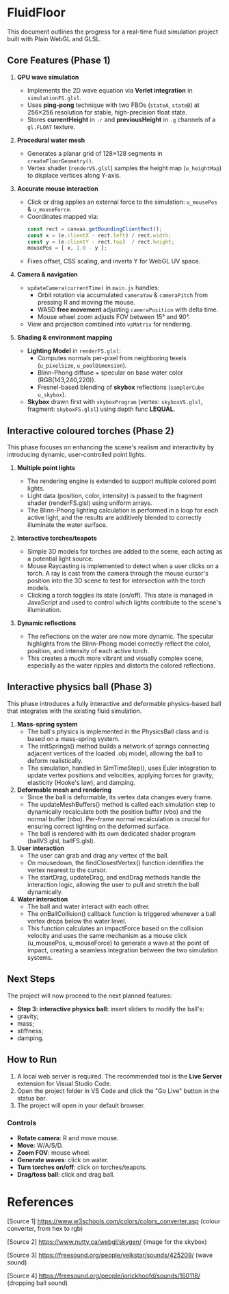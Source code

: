 # FluidFloor

This document outlines the progress for a real-time fluid simulation project built with Plain WebGL and GLSL. 



## Core Features (Phase 1)

1. **GPU wave simulation**
   - Implements the 2D wave equation via **Verlet integration** in `simulationFS.glsl`.
   - Uses **ping-pong** technique with two FBOs (`stateA`, `stateB`) at 256×256 resolution for stable, high-precision float state.
   - Stores **currentHeight** in `.r` and **previousHeight** in `.g` channels of a `gl.FLOAT` texture.

2. **Procedural water mesh**
   - Generates a planar grid of 128×128 segments in `createFloorGeometry()`. 
   - Vertex shader (`renderVS.glsl`) samples the height map (`u_heightMap`) to displace vertices along Y-axis.

3. **Accurate mouse interaction**
   - Click or drag applies an external force to the simulation: `u_mousePos` & `u_mouseForce`.
   - Coordinates mapped via:
     ```js
     const rect = canvas.getBoundingClientRect();
     const x = (e.clientX - rect.left) / rect.width;
     const y = (e.clientY - rect.top)  / rect.height;
     mousePos = [ x, 1.0 - y ];
     ```
   - Fixes offset, CSS scaling, and inverts Y for WebGL UV space.

4. **Camera & navigation**
   - `updateCamera(currentTime)` in `main.js` handles:
     - Orbit rotation via accumulated `cameraYaw` & `cameraPitch` from pressing R and moving the mouse.
     - WASD **free movement** adjusting `cameraPosition` with delta time.
     - Mouse wheel zoom adjusts FOV between 15° and 90°.
   - View and projection combined into `vpMatrix` for rendering.

5. **Shading & environment mapping**
   - **Lighting Model** in `renderFS.glsl`:
     - Computes normals per-pixel from neighboring texels (`u_pixelSize`, `u_poolDimension`).
     - Blinn-Phong diffuse + specular on base water color (RGB(143,240,220)).
     - Fresnel-based blending of **skybox** reflections (`samplerCube u_skybox`).
   - **Skybox** drawn first with `skyboxProgram` (vertex: `skyboxVS.glsl`, fragment: `skyboxFS.glsl`) using depth func **LEQUAL**.

## Interactive coloured torches (Phase 2)
This phase focuses on enhancing the scene's realism and interactivity by introducing dynamic, user-controlled point lights.

1. **Multiple point lights**
	- The rendering engine is extended to support multiple colored point lights.
	- Light data (position, color, intensity) is passed to the fragment shader (renderFS.glsl) using uniform arrays.
	- The Blinn-Phong lighting calculation is performed in a loop for each active light, and the results are additively blended to correctly illuminate the water surface.

2. **Interactive torches/teapots**
	- Simple 3D models for torches are added to the scene, each acting as a potential light source.
	- Mouse Raycasting is implemented to detect when a user clicks on a torch. A ray is cast from the camera through the mouse cursor's position into the 3D scene to test for intersection with the torch models.
	- Clicking a torch toggles its state (on/off). This state is managed in JavaScript and used to control which lights contribute to the scene's illumination.

3. **Dynamic reflections**
	- The reflections on the water are now more dynamic. The specular highlights from the Blinn-Phong model correctly reflect the color, position, and intensity of each active torch.
	- This creates a much more vibrant and visually complex scene, especially as the water ripples and distorts the colored reflections.

## Interactive physics ball (Phase 3)
This phase introduces a fully interactive and deformable physics-based ball that integrates with the existing fluid simulation.
1. **Mass-spring system**
   - The ball's physics is implemented in the PhysicsBall class and is based on a mass-spring system.
   - The initSprings() method builds a network of springs connecting adjacent vertices of the loaded .obj model, allowing the ball to deform realistically.
   - The simulation, handled in SimTimeStep(), uses Euler integration to update vertex positions and velocities, applying forces for gravity, elasticity (Hooke's law), and damping.
2. **Deformable mesh and rendering**
   - Since the ball is deformable, its vertex data changes every frame.
   - The updateMeshBuffers() method is called each simulation step to dynamically recalculate both the position buffer (vbo) and the normal buffer (nbo). Per-frame normal recalculation is crucial for ensuring correct lighting on the deformed surface.
   - The ball is rendered with its own dedicated shader program (ballVS.glsl, ballFS.glsl).
3. **User interaction**
   - The user can grab and drag any vertex of the ball.
   - On mousedown, the findClosestVertex() function identifies the vertex nearest to the cursor.
   - The startDrag, updateDrag, and endDrag methods handle the interaction logic, allowing the user to pull and stretch the ball dynamically.
4. **Water interaction**
   - The ball and water interact with each other.
   - The onBallCollision() callback function is triggered whenever a ball vertex drops below the water level.
   - This function calculates an impactForce based on the collision velocity and uses the same mechanism as a mouse click (u_mousePos, u_mouseForce) to generate a wave at the point of impact, creating a seamless integration between the two simulation systems.
## Next Steps

The project will now proceed to the next planned features:
-   **Step 3: interactive physics ball:** insert sliders to modify the ball's:
   - gravity;
   - mass;
   - stiffness;
   - damping.



## How to Run

1.  A local web server is required. The recommended tool is the **Live Server** extension for Visual Studio Code.
2.  Open the project folder in VS Code and click the "Go Live" button in the status bar.
3.  The project will open in your default browser.

### Controls
- **Rotate camera**: R and move mouse.
- **Move**: W/A/S/D.
- **Zoom FOV**: mouse wheel.
- **Generate waves**: click on water.
- **Turn torches on/off**: click on torches/teapots.
- **Drag/toss ball**: click and drag ball.

# References
[Source 1] https://www.w3schools.com/colors/colors_converter.asp (colour converter, from hex to rgb)

[Source 2] https://www.nutty.ca/webgl/skygen/ (image for the skybox)

[Source 3] https://freesound.org/people/velkstar/sounds/425209/ (wave sound)

[Source 4] https://freesound.org/people/jorickhoofd/sounds/160118/ (dropping ball sound)